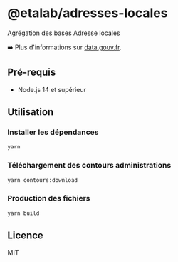 # @etalab/adresses-locales

Agrégation des bases Adresse locales

➡️ Plus d'informations sur [data.gouv.fr](https://www.data.gouv.fr/fr/datasets/5cc718ff634f4170dd8ba0ca/).

## Pré-requis

* Node.js 14 et supérieur

## Utilisation

### Installer les dépendances

```bash
yarn
```

### Téléchargement des contours administrations

```bash
yarn contours:download
```

### Production des fichiers

```bash
yarn build
```

## Licence

MIT

